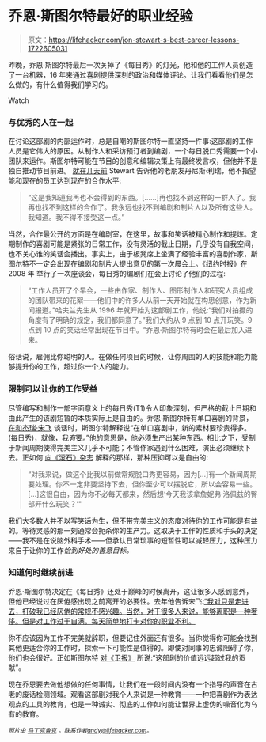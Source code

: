 # 乔恩·斯图尔特最好的职业经验

> 原文：<https://lifehacker.com/jon-stewart-s-best-career-lessons-1722605031>

昨晚，乔恩·斯图尔特最后一次关掉了《每日秀》的灯光，他和他的工作人员创造了一台机器，16 年来通过喜剧提供深刻的政治和媒体评论。让我们看看他们是怎么做的，有什么值得我们学习的。

Watch

### 与优秀的人在一起

在讨论这部剧的内部运作时，总是自嘲的斯图尔特一直坚持一件事:这部剧的工作人员是它伟大的原因。从制作人和采访预订者到编剧，一个每日脱口秀需要一个小团队来运作。斯图尔特可能在节目的创意和编辑决策上有最终发言权，但他并不是独自推动节目前进。 [就在几天前](http://thedailyshow.cc.com/guests/denis-leary/uuza3d/denis-leary) Stewart 告诉他的老朋友丹尼斯·利瑞，他不指望能和现在的员工达到现在的合作水平:

> “这是我知道我再也不会得到的东西。[……]再也找不到这样的一群人了。我再也找不到这样的合作了。我永远也找不到编剧和制片人以及所有这些人。我知道。我不得不接受这一点。”

当然，合作最公开的方面是在编剧室，在这里，故事和笑话被精心制作和提炼。定期制作的喜剧可能是紧张的日常工作，没有灵活的截止日期，几乎没有自我空间，也不关心谁的笑话会播出。事实上，由于板凳席上坐满了经验丰富的喜剧作家，斯图尔特不一定会出现在编剧和制片人提出意见的第一次晨会上。《纽约时报》在 2008 年 举行了一次座谈会，每日秀的编剧们在会上讨论了他们的过程:

> “工作人员开了个早会，一些由作家、制作人、图形制作人和研究人员组成的团队带来的花絮——他们中的许多人从前一天开始就在构思创意，作为新闻报道。”哈夫兰先生从 1996 年就开始为这部剧工作，他说:“我们对拍摄的角度有了明确的规定，我们都同意了。”我们大约从 9 点到 10 点开玩笑。9 点到 10 点的笑话经常出现在节目中。“乔恩·斯图尔特有时会在最后加入进来。

俗话说，雇佣比你聪明的人。在做任何项目的时候，让你周围的人的技能和能力能够提升你的工作，超过你一个人的能力。

### **限制可以让你的工作受益**

尽管编写和制作一部字面意义上的每日秀(T1)令人印象深刻，但严格的截止日期和由此产生的该剧短暂的本质实际上是自由的。乔恩·斯图尔特有单口喜剧的背景， [在和杰瑞·宋飞](http://comediansincarsgettingcoffee.com/jon-stewart-the-sound-of-virginity) 谈话时，斯图尔特解释说“在单口喜剧中，新的素材要珍贵得多。(每日秀)，就像，我*有*要。”他的意思是，他必须生产出某种东西。相比之下，受制于新闻周期使得完美主义几乎不可能；不管作家遇到什么困难，演出必须继续下去。正如何 [向《滚石》杂志](https://www.youtube.com/watch?v=aVM9YFgGzQg) 解释的那样，那种压抑可以是自由的:

> “对我来说，做这个比我以前做常规脱口秀更容易，因为[...]有一个新闻周期要处理。你不一定非要坚持下去，但你至少可以摆脱它，所以会容易一些。[...]这很自由，因为你不必每天都来，然后想‘今天我该拿詹妮弗·洛佩兹的臀部开什么玩笑？’"

我们大多数人并不以写笑话为生，但不带完美主义的态度对待你的工作可能是有益的。等待灵感的那一刻通常会扼杀你的生产力。这取决于工作的性质和手头的决定——我不是在说脑外科手术——但承认日常琐事的短暂性可以减轻压力，这种压力来自于让你的工作*恰到好处的善意目标。*

### **知道何时继续前进**

乔恩·斯图尔特决定在《每日秀》还处于巅峰的时候离开，这让很多人感到意外，但他已经说过在厌倦感出现之前离开的必要性。去年他告诉宋飞:[“我对只是走进去，打破我已经厌倦的常规不感兴趣。当然，对于很多人来说，能够离职是一种奢侈。但是对工作过于自满，每天简单地打卡对你的职业不利。](http://comediansincarsgettingcoffee.com/jon-stewart-the-sound-of-virginity)

你不应该因为工作不完美就辞职，但要记住外面还有很多。当你觉得你可能会找到其他更适合你的工作时，探索一下可能性是值得的。即使对同事的忠诚阻碍了你，他们也会很好。正如斯图尔特 [对《卫报》](http://www.theguardian.com/media/2015/apr/18/jon-stewart-why-i-quit-the-daily-show) 所说:“这部剧的价值远远超过我的贡献”。

现在乔恩要去做他想做的任何事情，让我们在一段时间内没有一个指导的声音在古老的废话检测领域。观看这部剧对我个人来说是一种教育——一种把喜剧作为表达观点的工具的教育，也是一种诚实、彻底的工作如何能让世界上虚伪的噪音化为乌有的教育。

<small>*照片由*</small> [<small>*马丁克鲁克*</small>](http://press.cc.com/series/the-daily-show-with-jon-stewart) <small>*。联系作者*</small>[*<small>andy@lifehacker.com</small>*](mailto:andy@lifehacker.com)*<small>。</small>*